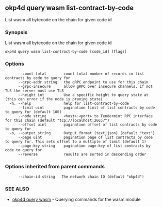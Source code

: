 ## okp4d query wasm list-contract-by-code

List wasm all bytecode on the chain for given code id

### Synopsis

List wasm all bytecode on the chain for given code id

```
okp4d query wasm list-contract-by-code [code_id] [flags]
```

### Options

```
      --count-total        count total number of records in list contracts by code to query for
      --grpc-addr string   the gRPC endpoint to use for this chain
      --grpc-insecure      allow gRPC over insecure channels, if not TLS the server must use TLS
      --height int         Use a specific height to query state at (this can error if the node is pruning state)
  -h, --help               help for list-contract-by-code
      --limit uint         pagination limit of list contracts by code to query for (default 100)
      --node string        <host>:<port> to Tendermint RPC interface for this chain (default "tcp://localhost:26657")
      --offset uint        pagination offset of list contracts by code to query for
  -o, --output string      Output format (text|json) (default "text")
      --page uint          pagination page of list contracts by code to query for. This sets offset to a multiple of limit (default 1)
      --page-key string    pagination page-key of list contracts by code to query for
      --reverse            results are sorted in descending order
```

### Options inherited from parent commands

```
      --chain-id string   The network chain ID (default "okp4d")
```

### SEE ALSO

* [okp4d query wasm](okp4d_query_wasm.md)	 - Querying commands for the wasm module
